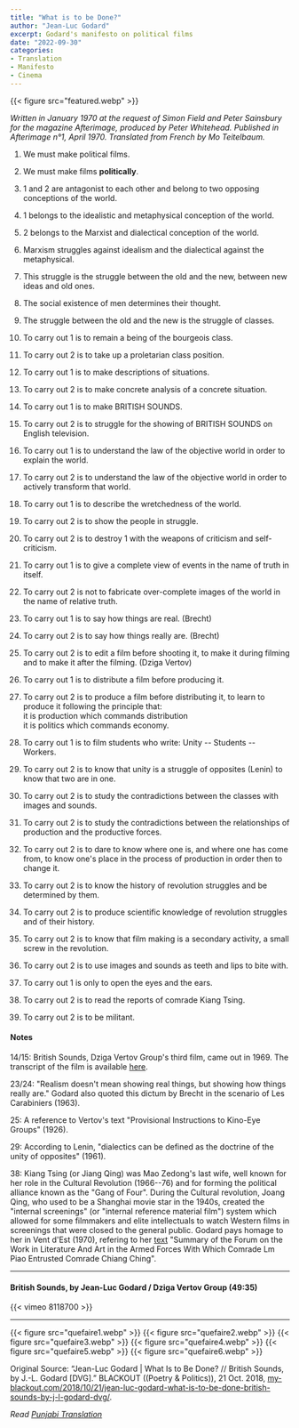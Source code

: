 ```yaml
---
title: "What is to be Done?"
author: "Jean-Luc Godard"
excerpt: Godard's manifesto on political films
date: "2022-09-30"
categories:
- Translation
- Manifesto
- Cinema
---
```


{{< figure src="featured.webp" >}}

*Written in January 1970 at the request of Simon Field and Peter Sainsbury for the magazine Afterimage, produced by Peter Whitehead. Published in Afterimage n°1, April 1970. Translated from French by Mo Teitelbaum.*

1.  We must make political films.

2.  We must make films **politically**.

3.  1 and 2 are antagonist to each other and belong to two opposing
    conceptions of the world.

4.  1 belongs to the idealistic and metaphysical conception of the
    world.

5.  2 belongs to the Marxist and dialectical conception of the world.

6.  Marxism struggles against idealism and the dialectical against the
    metaphysical.

7.  This struggle is the struggle between the old and the new, between
    new ideas and old ones.

8.  The social existence of men determines their thought.

9.  The struggle between the old and the new is the struggle of classes.

10. To carry out 1 is to remain a being of the bourgeois class.

11. To carry out 2 is to take up a proletarian class position.

12. To carry out 1 is to make descriptions of situations.

13. To carry out 2 is to make concrete analysis of a concrete situation.

14. To carry out 1 is to make BRITISH SOUNDS.

15. To carry out 2 is to struggle for the showing of BRITISH SOUNDS on
    English television.

16. To carry out 1 is to understand the law of the objective world in
    order to explain the world.

17. To carry out 2 is to understand the law of the objective world in
    order to actively transform that world.

18. To carry out 1 is to describe the wretchedness of the world.

19. To carry out 2 is to show the people in struggle.

20. To carry out 2 is to destroy 1 with the weapons of criticism and
    self-criticism.

21. To carry out 1 is to give a complete view of events in the name of
    truth in itself.

22. To carry out 2 is not to fabricate over-complete images of the world
    in the name of relative truth.

23. To carry out 1 is to say how things are real. (Brecht)

24. To carry out 2 is to say how things really are. (Brecht)

25. To carry out 2 is to edit a film before shooting it, to make it
    during filming and to make it after the filming. (Dziga Vertov)

26. To carry out 1 is to distribute a film before producing it.

27. To carry out 2 is to produce a film before distributing it, to learn to produce it following the principle that:\
    it is production which commands distribution\
    it is politics which commands economy.

28. To carry out 1 is to film students who write: Unity -- Students --
    Workers.

29. To carry out 2 is to know that unity is a struggle of opposites
    (Lenin) to know that two are in one.

30. To carry out 2 is to study the contradictions between the classes
    with images and sounds.

31. To carry out 2 is to study the contradictions between the
    relationships of production and the productive forces.

32. To carry out 2 is to dare to know where one is, and where one has
    come from, to know one's place in the process of production in order
    then to change it.

33. To carry out 2 is to know the history of revolution struggles and be
    determined by them.

34. To carry out 2 is to produce scientific knowledge of revolution
    struggles and of their history.

35. To carry out 2 is to know that film making is a secondary activity,
    a small screw in the revolution.

36. To carry out 2 is to use images and sounds as teeth and lips to bite
    with.

37. To carry out 1 is only to open the eyes and the ears.

38. To carry out 2 is to read the reports of comrade Kiang Tsing.

39. To carry out 2 is to be militant.


#### Notes

14/15: British Sounds, Dziga Vertov Group's third film, came out in
1969. The transcript of the film is available
[here](http://www.chtodelat.org/index.php?option=com_content&view=article&id=957%3Abritish-sound-transcript-of-the-film-with-ccmments-&catid=213%3A4-28-make-film-politically&Itemid=452&lang=en).

23/24: "Realism doesn't mean showing real things, but showing how
things really are." Godard also quoted this dictum by Brecht in the
scenario of Les Carabiniers (1963).

25: A reference to Vertov's text "Provisional Instructions to Kino-Eye
Groups" (1926).

29: According to Lenin, "dialectics can be defined as the doctrine of
the unity of opposites" (1961).

38: Kiang Tsing (or Jiang Qing) was Mao Zedong's last wife, well known
for her role in the Cultural Revolution (1966--76) and for forming the
political alliance known as the "Gang of Four". During the Cultural
revolution, Joang Qing, who used to be a Shanghai movie star in the
1940s, created the "internal screenings" (or "internal reference
material film") system which allowed for some filmmakers and elite
intellectuals to watch Western films in screenings that were closed to
the general public. Godard pays homage to her in Vent d'Est (1970),
refering to her
[text](http://www.wengewang.org/read.php?tid=17415&keyword=chiang)
"Summary of the Forum on the Work in Literature And Art in the Armed
Forces With Which Comrade Lm Piao Entrusted Comrade Chiang
Ching".


***

#### British Sounds, by Jean-Luc Godard / Dziga Vertov Group (49:35)

{{< vimeo 8118700 >}}


***
{{< figure src="quefaire1.webp" >}}
{{< figure src="quefaire2.webp" >}}
{{< figure src="quefaire3.webp" >}}
{{< figure src="quefaire4.webp" >}}
{{< figure src="quefaire5.webp" >}}
{{< figure src="quefaire6.webp" >}}


Original Source: “Jean-Luc Godard | What Is to Be Done? // British Sounds, by J.-L. Godard [DVG].” BLACKOUT ((Poetry & Politics)), 21 Oct. 2018, [my-blackout.com/2018/10/21/jean-luc-godard-what-is-to-be-done-british-sounds-by-j-l-godard-dvg/](my-blackout.com/2018/10/21/jean-luc-godard-what-is-to-be-done-british-sounds-by-j-l-godard-dvg/).

*Read  [Punjabi Translation](/pa/translation/cine-manifesto-godard)*
‌
